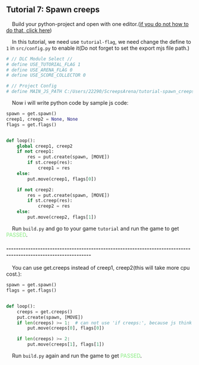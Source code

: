 ## Tutorial 7: Spawn creeps

&nbsp;&nbsp;&nbsp;&nbsp;Build your python-project and open with one editor.([if you do not how to do that, click here](https://github.com/EagleBaby/python_screeps_arena/blob/main/README.md))


&nbsp;&nbsp;&nbsp;&nbsp;In this tutorial, we need use ```tutorial-flag```, we need change the define to ```1``` in ```src/config.py``` to enable it(Do not forget to set the export mjs file path.)
```python
# // DLC Module Select //
# define USE_TUTORIAL_FLAG 1
# define USE_ARENA_FLAG 0
# define USE_SCORE_COLLECTOR 0

# // Project Config
# define MAIN_JS_PATH C:/Users/22290/ScreepsArena/tutorial-spawn_creeps/
```

&nbsp;&nbsp;&nbsp;&nbsp;Now i will write python code by sample js code:
```python
spawn = get.spawn()
creep1, creep2 = None, None
flags = get.flags()


def loop():
    global creep1, creep2
    if not creep1:
        res = put.create(spawn, [MOVE])
        if st.creep(res):
            creep1 = res
    else:
        put.move(creep1, flags[0])

    if not creep2:
        res = put.create(spawn, [MOVE])
        if st.creep(res):
            creep2 = res
    else:
        put.move(creep2, flags[1])

```

&nbsp;&nbsp;&nbsp;&nbsp;Run ```build.py``` and go to your game ```tutorial``` and run the game to get <font color=#88EC80>PASSED</font>.

#### ---------------------------------------------------------------------------------------------------------------
&nbsp;&nbsp;&nbsp;&nbsp;You can use get.creeps instead of creep1, creep2(this will take more cpu cost.):

```python
spawn = get.spawn()
flags = get.flags()


def loop():
    creeps = get.creeps()
    put.create(spawn, [MOVE])
    if len(creeps) >= 1:  # can not use 'if creeps:', because js think [] is True.
        put.move(creeps[0], flags[0])

    if len(creeps) >= 2:
        put.move(creeps[1], flags[1])

```

&nbsp;&nbsp;&nbsp;&nbsp;Run ```build.py``` again and run the game to get <font color=#88EC80>PASSED</font>.

